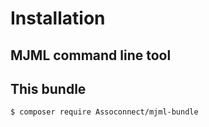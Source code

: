 Installation
============

MJML command line tool
----------------------


This bundle
-----------

```console
$ composer require Assoconnect/mjml-bundle
```

